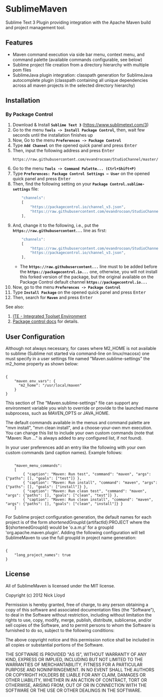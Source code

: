 # SublimeMaven

Sublime Text 3 Plugin providing integration with the Apache Maven build and project management tool.

## Features

- Maven command execution via side bar menu, context menu, and command palette (available commands configurable, see below)
- Sublime project file creation from a directory hierarchy with multiple pom files
- SublimeJava plugin integration: classpath generation for SublimeJava autocomplete plugin (classpath containing all unique dependencies across all maven projects in the selected directory hierarchy)


## Installation

### By Package Control

1. Download & Install **`Sublime Text 3`** (https://www.sublimetext.com/3)
1. Go to the menu **`Tools -> Install Package Control`**, then,
   wait few seconds until the installation finishes up
1. Now,
   Go to the menu **`Preferences -> Package Control`**
1. Type **`Add Channel`** on the opened quick panel and press <kbd>Enter</kbd>
1. Then,
   input the following address and press <kbd>Enter</kbd>
   ```
   https://raw.githubusercontent.com/evandrocoan/StudioChannel/master/channel.json
   ```
1. Go to the menu **`Tools -> Command Palette...
   (Ctrl+Shift+P)`**
1. Type **`Preferences:
   Package Control Settings – User`** on the opened quick panel and press <kbd>Enter</kbd>
1. Then,
   find the following setting on your **`Package Control.sublime-settings`** file:
   ```js
       "channels":
       [
           "https://packagecontrol.io/channel_v3.json",
           "https://raw.githubusercontent.com/evandrocoan/StudioChannel/master/channel.json",
       ],
   ```
1. And,
   change it to the following, i.e.,
   put the **`https://raw.githubusercontent...`** line as first:
   ```js
       "channels":
       [
           "https://raw.githubusercontent.com/evandrocoan/StudioChannel/master/channel.json",
           "https://packagecontrol.io/channel_v3.json",
       ],
   ```
   * The **`https://raw.githubusercontent...`** line must to be added before the **`https://packagecontrol.io...`** one, otherwise,
     you will not install this forked version of the package,
     but the original available on the Package Control default channel **`https://packagecontrol.io...`**
1. Now,
   go to the menu **`Preferences -> Package Control`**
1. Type **`Install Package`** on the opened quick panel and press <kbd>Enter</kbd>
1. Then,
search for **`Maven`** and press <kbd>Enter</kbd>

See also:
1. [ITE - Integrated Toolset Environment](https://github.com/evandrocoan/ITE)
1. [Package control docs](https://packagecontrol.io/docs/usage) for details.


## User Configuration

Although not always necessary, for cases where M2_HOME is not available to sublime (Sublime not started via command-line on linux/macosx) one must specify in a user settings file named "Maven.sublime-settings" the m2_home property as shown below:

<pre><code>
{
    "maven_env_vars": {
      "m2_home": "/usr/local/maven"
    }
}
</code></pre>

This section of The "Maven.sublime-settings" file can support any environment variable you wish to override or provide to the launched mavne subprocess, such as MAVEN_OPTS or JAVA_HOME.

The default commands available in the menus and command palette are "mvn install", "mvn clean install", and a choose-your-own mvn execution.
You can change this list to include your own custom commands (note that "Maven: Run ..." is always added to any configured list, if not found).

In your user preferences add an entry like the following with your own custom commands (and caption names).  Example follows:

<pre><code>
	"maven_menu_commands":
	[
        { "caption": "Maven: Run test", "command": "maven", "args": {"paths": [], "goals": ["test"]} },
        { "caption": "Maven: Run install", "command": "maven", "args": {"paths": [], "goals": ["install"]} },
        { "caption": "Maven: Run clean test", "command": "maven", "args": {"paths": [], "goals": ["clean", "test"]} },
        { "caption": "Maven: Run clean install", "command": "maven", "args": {"paths": [], "goals": ["clean", "install"]} }
	]
</code></pre>

For Sublime project configuration generation, the default names for each project is of the form ${shortenedGroupId}:${artifactId}:PROJECT where the ${shortenedGroupId} would be 'o.a.m.p' for a groupId 'org.apache.maven.plugin'.  Adding the following configuration will tell SublimeMaven to use the full groupId in project name generation:

<pre><code>
{
    "long_project_names": true
}
</code></pre>

## License

All of SublimeMaven is licensed under the MIT license.

  Copyright (c) 2012 Nick Lloyd

  Permission is hereby granted, free of charge, to any person obtaining a copy
  of this software and associated documentation files (the "Software"), to deal
  in the Software without restriction, including without limitation the rights
  to use, copy, modify, merge, publish, distribute, sublicense, and/or sell
  copies of the Software, and to permit persons to whom the Software is
  furnished to do so, subject to the following conditions:

  The above copyright notice and this permission notice shall be included in
  all copies or substantial portions of the Software.

  THE SOFTWARE IS PROVIDED "AS IS", WITHOUT WARRANTY OF ANY KIND, EXPRESS OR
  IMPLIED, INCLUDING BUT NOT LIMITED TO THE WARRANTIES OF MERCHANTABILITY,
  FITNESS FOR A PARTICULAR PURPOSE AND NONINFRINGEMENT. IN NO EVENT SHALL THE
  AUTHORS OR COPYRIGHT HOLDERS BE LIABLE FOR ANY CLAIM, DAMAGES OR OTHER
  LIABILITY, WHETHER IN AN ACTION OF CONTRACT, TORT OR OTHERWISE, ARISING FROM,
  OUT OF OR IN CONNECTION WITH THE SOFTWARE OR THE USE OR OTHER DEALINGS IN
  THE SOFTWARE.
